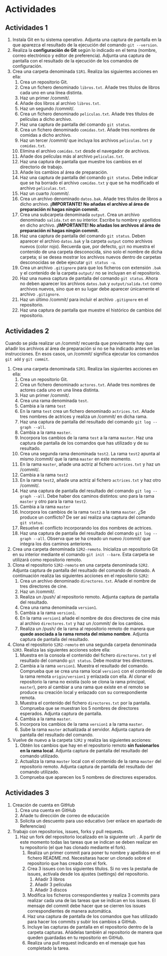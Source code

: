# Actividades

## Actividades 1

1.  Instala Git en tu sistema operativo. Adjunta una captura de pantalla en la que aparezca el resultado de la ejecución del comando `git --version`.
2.  Realiza la **configuración de Git** según lo indicado en el tema (nombre, correo electrónico y editor de preferencia). Adjunta una captura de pantalla con el resultado de la ejecución de los comandos de configuración.
3.  Crea una carpeta denominada `S1R1`. Realiza las siguientes acciones en ella:
    1. Crea un repositorio Git.
    2. Crea un fichero denominado `libros.txt`. Añade tres títulos de libros cada uno en una línea distinta.
    3. Haz un primer /commit/.
    4. Añade dos libros al archivo `libros.txt`.
    5. Haz un segundo /commit/.
    6. Crea un fichero denominado `peliculas.txt`. Añade tres títulos de películas a dicho archivo.
    7. Haz una captura de pantalla del comando `git status`.
    8. Crea un fichero denominado `comidas.txt`. Añade tres nombres de comidas a dicho archivo.
    9. Haz un tercer /commit/ que incluya los archivos `peliculas.txt` y `comidas.txt`.
    10. Elimina el archivo `comidas.txt` desde el navegador de archivos.
    11. Añade dos películas más al archivo `peliculas.txt`.
    12. Haz una captura de pantalla que muestre los cambios en el directorio de trabajo.
    13. Añade los cambios al área de preparación.
    14. Haz una captura de pantalla del comando `git status`. Debe indicar que se ha borrado el archivo `comidas.txt` y que se ha modificado el archivo `peliculas.txt`.
    15. Haz un cuarto /commit/.
    16. Crea un archivo denominado `datos.bak`. Añade tres títulos de libros a dicho archivo. **¡IMPORTANTE! No añadas el archivo al área de preparación ni hagas ningún commit.**
    17. Crea una subcarpeta denominada `output`. Crea un archivo denominado `salida.txt` en su interior. Escribe tu nombre y apellidos en dicho archivo. **¡IMPORTANTE! No añadas los archivos al área de preparación ni hagas ningún commit.**
    18. Haz una captura de pantalla del comando `git status`. Deben aparecer el archivo `datos.bak` y la carpeta `output` como archivos nuevos (color rojo). Recuerda que, por defecto, `git` no muestra el contenido de una carpeta desconocida, sino solo el nombre de dicha carpeta; si se desea mostrar los archivos nuevos dentro de carpetas desconocidas se debe ejecutar `git status -u`.
    19. Crea un archivo `.gitignore` para que los ficheros con extensión `.bak` y el contenido de la carpeta `output/` no se incluyan en el repositorio.
    20. Haz una nueva captura de pantalla del comando `git status`. Ahora no deben aparecer los archivos `datos.bak` y `output/salida.txt` como archivos nuevos, sino que en su lugar debe aparecer únicamente el archivo `.gitignore`.
    21. Haz un último /commit/ para incluir el archivo `.gitignore` en el repositorio.
    22. Haz una captura de pantalla que muestre el histórico de cambios del repositorio.

## Actividades 2

Cuando se pida realizar un /commit/ recuerda que previamente hay que añadir los archivos al área de preparación si no se ha indicado antes en las instrucciones. En esos casos, un /commit/ significa ejecutar los comandos `git add` y `git commit`.

1. Crea una carpeta denominada `S2R1`. Realiza las siguientes acciones en ella:
   1. Crea un repositorio Git.
   2. Crea un fichero denominado `actores.txt`. Añade tres nombres de actores cada uno en una línea distinta.
   3. Haz un primer /commit/.
   4. Crea una rama denominada `test`.
   5. Cambia a la rama `test`
   6. En la rama `test` crea un fichero denominado `actrices.txt`. Añade tres nombres de actrices y realiza un /commit/ en dicha rama.
   7. Haz una captura de pantalla del resultado del comando `git log --graph --all`.
   8. Cambia a la rama `master`.
   9. Incorpora los cambios de la rama `test` a la rama `master`. Haz una captura de pantalla de los comandos que has utilizado y de su resultado.
   10. Crea una segunda rama denominada `test2`. La rama `test2` apunta al mismo /commit/ que la rama `master` en este momento.
   11. En la rama `master`, añade una actriz al fichero `actrices.txt` y haz un /commit/.
   12. Cambia a la rama `test2`
   13. En la rama `test2`, añade una actriz al fichero `actrices.txt` y haz otro /commit/.
   14. Haz una captura de pantalla del resultado del comando `git log --graph --all`. Debe haber dos caminos distintos: uno para la rama `master` y otro para la rama `test2`.
   15. Cambia a la rama `master`
   16. Incorpora los cambios de la rama `test2` a la rama `master`. ¿Se produce un conflicto? De ser así realiza una captura del comando `git status`.
   17. Resuelve el conflicto incorporando los dos nombres de actrices.
   18. Haz una captura de pantalla del resultado del comando `git log --graph --all`. Observa que se ha creado un nuevo /commit/ que integra los dos caminos anteriores.
2. Crea una carpeta denominada `S2R2-remoto`. Inicializa un repositorio Git en su interior mediante el comando `git init --bare`. Esta carpeta se utilizará como repositorio remoto.
3. Clona el repositorio `S2R2-remoto` en una carpeta denominada `S2R2`. Adjunta captura de pantalla del resultado del comando de clonado. A continuación realiza las siguientes acciones en el repositorio `S2R2`:
   1. Crea un archivo denominado `directores.txt`. Añade el nombre de tres directores de cine.
   2. Haz un /commit/.
   3. Realiza un /push/ al repositorio remoto. Adjunta captura de pantalla del resultado.
   4. Crea una rama denominada `version1`.
   5. Cambia a la rama `version1`.
   6. En la rama `version1` añade el nombre de dos directores de cine más al archivo `directores.txt` y haz un /commit/ de los cambios.
   7. Realiza un /push/ de la rama al repositorio remoto de manera que **quede asociada a la rama remota del mismo nombre**. Adjunta captura de pantalla del resultado.
4. Clona el repositorio `S2R2-remoto` en una segunda carpeta denominada `S2R3`. Realiza las siguientes acciones sobre ella:
   1. Muestra en la consola el contenido del fichero `directores.txt` y el resultado del comando `git status`. Debe mostrar tres directores.
   2. Cambia a la rama `version1`. Muestra el resultado del comando. Comprueba que se crea una rama local `version1` con el contenido de la rama remota `origin/version1` y enlazada con ella. Al clonar el repositorio la rama no existía (solo se clona la rama principal, `master`), pero al cambiar a una rama que existe en el remoto se produce su creación local y enlazado con su correspondiente remota.
   3. Muestra el contenido del fichero `directores.txt` por la pantalla. Comprueba que se muestran los 5 nombres de directores esperados. Adjunta captura de pantalla.
   4. Cambia a la rama `master`.
   5. Incorpora los cambios de la rama `version1` a la rama `master`.
   6. Sube la rama `master` actualizada al servidor. Adjunta captura de pantalla del resultado del comando.
5. Vuelve de nuevo a la carpeta `S2R2` y realiza las siguientes acciones:
   1. Obtén los cambios que hay en el repositorio remoto **sin fusionarlos en la rama local**. Adjunta captura de pantalla del resultado del comando utilizado.
   2. Actualiza la rama `master` local con el contenido de la rama `master` del repositorio remoto. Adjunta captura de pantalla del resultado del comando utilizado.
   3. Comprueba que aparecen los 5 nombres de directores esperados.

## Actividades 3

1. Creación de cuenta en GitHub
   1. Crea una cuenta en GitHub
   2. Añade tu dirección de correo de educación
   3. Solicita un descuento para uso educativo (ver enlace en apartado de Referencias)
2. Trabajo con repositorios, issues, forks y pull requests.
   1. Haz un fork del repositorio localizado en la siguiente url: . A partir de este momento todas las tareas que se indican se deben realizar en tu repositorio (el que has clonado mediante el fork).
      1. Realiza un primer commit para poner tu nombre y apellidos en el fichero README.md. Necesitaras hacer un clonado sobre el repositorio que has creado con el fork.
      2. Crea 3 issues con los siguientes títulos. Si no ves la pestaña de issues, actívala desde los ajustes (settings) del repositorio.
         1. Añadir 3 libros
         2. Añadir 3 películas
         3. Añadir 3 discos
      3. Modifica los ficheros correspondientes y realiza 3 commits para realizar cada una de las tareas que se indican en los issues. El mensaje del commit debe hacer que se cierren los issues correspondientes de manera automática.
      4. Haz una captura de pantalla de los comandos que has utilizado para hacer los commits y subir los cambios a GitHub.
      5. Incluye las capturas de pantalla en el repositorio dentro de la carpeta capturas. Añádelas también al repositorio de manera que queden guardadas en tu repositorio en GitHub.
      6. Realiza una pull request indicando en el mensaje que has completado la tarea.
